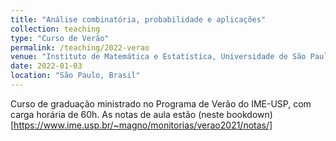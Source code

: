 ```yaml
---
title: "Análise combinatória, probabilidade e aplicações"
collection: teaching
type: "Curso de Verão"
permalink: /teaching/2022-verao
venue: "Instituto de Matemática e Estatística, Universidade de São Paulo"
date: 2022-01-03
location: "São Paulo, Brasil"
---
```


Curso de graduação ministrado no Programa de Verão do IME-USP, com carga horária de 60h.
As notas de aula estão (neste bookdown)[https://www.ime.usp.br/~magno/monitorias/verao2021/notas/]
